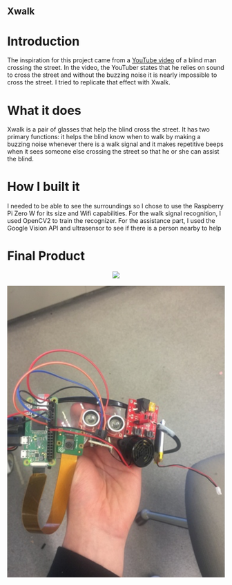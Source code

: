 ## Xwalk

# Introduction 
The inspiration for this project came from a [YouTube video](https://www.youtube.com/watch?v=48DqdwzftnQ) of a 
blind man crossing the street. In the video, the YouTuber states
that he relies on sound to cross the street and without the buzzing noise 
it is nearly impossible to cross the street. I tried to replicate that 
effect with Xwalk.

# What it does
Xwalk is a pair of glasses that help the blind cross the street. It has two primary functions: it helps the blind know when to walk by making a buzzing noise whenever there is a walk signal and it makes repetitive beeps when it sees someone else crossing the street so that he or she can assist the blind.

# How I built it
I needed to be able to see the surroundings so I chose to use the Raspberry Pi Zero W for its size and Wifi capabilities. For the walk signal recognition, I used OpenCV2 to train the recognizer. For the assistance part, I used the Google Vision API and ultrasensor to see if there is a person nearby to help

# Final Product 
<p align="center"> 
<img src="selfie">
</p>
<p align="center">
<img src="glasses.png">
</p>

